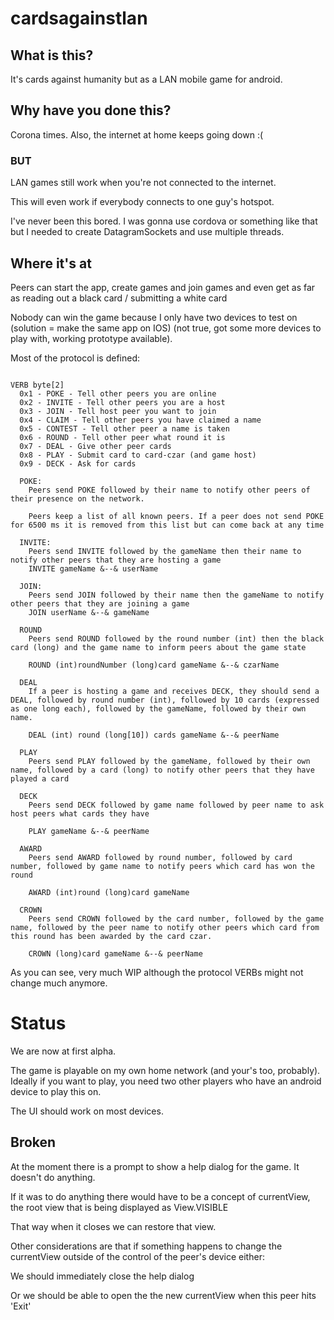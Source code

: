 # cardsagainstlan

## What is this?

It's cards against humanity but as a LAN mobile game for android.

## Why have you done this?

Corona times. Also, the internet at home keeps going down :(

### BUT

LAN games still work when you're not connected to the internet.

This will even work if everybody connects to one guy's hotspot.

I've never been this bored. I was gonna use cordova or something like that but I needed to create DatagramSockets and use multiple threads.


## Where it's at

Peers can start the app, create games and join games and even get as far as reading out a black card / submitting a white card

Nobody can win the game because I only have two devices to test on (solution = make the same app on IOS) (not true, got some more devices to play with, working prototype available).

Most of the protocol is defined:

```

VERB byte[2]
  0x1 - POKE - Tell other peers you are online
  0x2 - INVITE - Tell other peers you are a host
  0x3 - JOIN - Tell host peer you want to join
  0x4 - CLAIM - Tell other peers you have claimed a name
  0x5 - CONTEST - Tell other peer a name is taken
  0x6 - ROUND - Tell other peer what round it is
  0x7 - DEAL - Give other peer cards
  0x8 - PLAY - Submit card to card-czar (and game host)
  0x9 - DECK - Ask for cards

  POKE:
    Peers send POKE followed by their name to notify other peers of their presence on the network.

    Peers keep a list of all known peers. If a peer does not send POKE for 6500 ms it is removed from this list but can come back at any time

  INVITE:
    Peers send INVITE followed by the gameName then their name to notify other peers that they are hosting a game
    INVITE gameName &--& userName

  JOIN:
    Peers send JOIN followed by their name then the gameName to notify other peers that they are joining a game
    JOIN userName &--& gameName

  ROUND
    Peers send ROUND followed by the round number (int) then the black card (long) and the game name to inform peers about the game state

    ROUND (int)roundNumber (long)card gameName &--& czarName

  DEAL
    If a peer is hosting a game and receives DECK, they should send a DEAL, followed by round number (int), followed by 10 cards (expressed as one long each), followed by the gameName, followed by their own name.

    DEAL (int) round (long[10]) cards gameName &--& peerName

  PLAY
    Peers send PLAY followed by the gameName, followed by their own name, followed by a card (long) to notify other peers that they have played a card

  DECK
    Peers send DECK followed by game name followed by peer name to ask host peers what cards they have

    PLAY gameName &--& peerName

  AWARD
    Peers send AWARD followed by round number, followed by card number, followed by game name to notify peers which card has won the round

    AWARD (int)round (long)card gameName

  CROWN
    Peers send CROWN followed by the card number, followed by the game name, followed by the peer name to notify other peers which card from this round has been awarded by the card czar.

    CROWN (long)card gameName &--& peerName

```

As you can see, very much WIP although the protocol VERBs might not change much anymore.

# Status

We are now at first alpha.

The game is playable on my own home network (and your's too, probably). Ideally if you want to play, you need two other players who have an android device to play this on.

The UI should work on most devices.

## Broken

At the moment there is a prompt to show a help dialog for the game. It doesn't do anything.

If it was to do anything there would have to be a concept of currentView, the root view that is being displayed as View.VISIBLE

That way when it closes we can restore that view.

Other considerations are that if something happens to change the currentView outside of the control of the peer's device either:

We should immediately close the help dialog

Or we should be able to open the the new currentView when this peer hits 'Exit'

